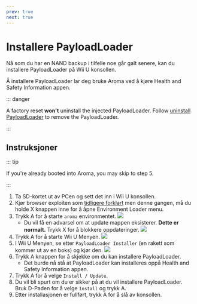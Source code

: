 ```yaml
---
prev: true
next: true
---
```


# Installere PayloadLoader

Nå som du har en NAND backup i tilfelle noe går galt senere, kan du installere PayloadLoader på Wii U konsollen.

Å installere PayloadLoader lar deg bruke Aroma ved å kjøre Health and Safety Information appen.

::: danger

A factory reset **won't** uninstall the injected PayloadLoader. Follow [uninstall PayloadLoader](../uninstall-payloadloader) to remove the PayloadLoader.

:::

## Instruksjoner

::: tip

If you're already booted into Aroma, you may skip to step 5.

:::

1. Ta SD-kortet ut av PCen og sett det inn i Wii U konsollen.
2. Kjør browser exploiten som [tidligere forklart](browser-exploit) men denne gangen, må du holde X knappen inne for å åpne Environment Loader menu.
3. Trykk A for å starte `aroma` environmentet.
    ![](/assets/img/guide/EL.png)
    - Du vil få en advarsel om at update mappen eksisterer. **Dette er normalt.** Trykk X for å blokkere oppdateringer.
        ![](/assets/img/guide/Warn.png)
4. Trykk A for å starte Wii U Menyen.
    ![](/assets/img/guide/ABM.png)
5. I Wii U Menyen, se etter `PayloadLoader Installer` (en rakett som kommer ut av en boks) og kjør den.
    ![](/assets/img/guide/PLLI.png)
6. Trykk A knappen for å skjekke om du kan installere PayloadLoader.
    - Det burde nå stå at PayloadLoader kan installeres oppå Health and Safety Information appen.
7. Trykk A for å velge `Install / Update`.
8. Du vil bli spurt om du er sikker på at du vil installere PayloadLoader. Bruk D-Paden for å velge `Install` og trykk A.
9. Etter installasjonen er fullført, trykk A for å slå av konsollen.
